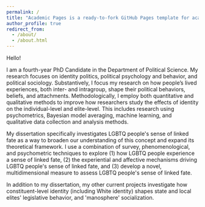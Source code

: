 ```yaml
---
permalink: /
title: "Academic Pages is a ready-to-fork GitHub Pages template for academic personal websites"
author_profile: true
redirect_from: 
  - /about/
  - /about.html
---
```

Hello!

I am a fourth-year PhD Candidate in the Department of Political Science. My research focuses on identity politics, political psychology and behavior, and political sociology. Substantively, I focus my research on how people’s lived experiences, both inter- and intragroup, shape their political behaviors, beliefs, and attachments. Methodologically, I employ both quantitative and qualitative methods to improve how researchers study the effects of identity on the individual-level and elite-level. This includes research using psychometrics, Bayesian model averaging, machine learning, and qualitative data collection and analysis methods.

My dissertation specifically investigates LGBTQ people's sense of linked fate as a way to broaden our understanding of this concept and expand its theoretical framework. I use a combination of survey, phenomenological, and psychometric techniques to explore (1) how LGBTQ people experience a sense of linked fate, (2) the experiential and affective mechanisms driving LGBTQ people's sense of linked fate, and (3) develop a novel, multidimensional measure to assess LGBTQ people's sense of linked fate.

In addition to my dissertation, my other current projects investigate how constituent-level identity (including White identity) shapes state and local elites' legislative behavior, and 'manosphere' socialization.
